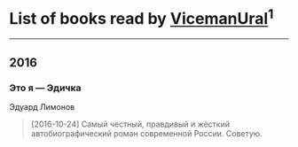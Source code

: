 # List of books read by [VicemanUral](http://twitter.com/VicemanUral)<sup>1</sup>
---

## 2016

### Это я — Эдичка
Эдуард Лимонов
> [2016-10-24] Самый честный, правдивый и жёсткий автобиографический роман современной России. Советую.



